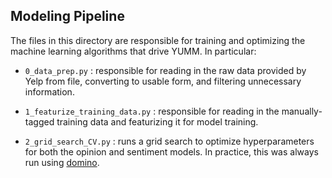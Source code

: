 ## Modeling Pipeline

The files in this directory are responsible for training and optimizing the machine learning algorithms that drive YUMM. In particular: 

* `0_data_prep.py` : responsible for reading in the raw data provided by Yelp from file, converting to usable form, and filtering unnecessary information.

* `1_featurize_training_data.py` : responsible for reading in the manually-tagged training data and featurizing it for model training. 

* `2_grid_search_CV.py` : runs a grid search to optimize hyperparameters for both the opinion and sentiment models. In practice, this was always run using [domino](http://www.dominoup.com/).